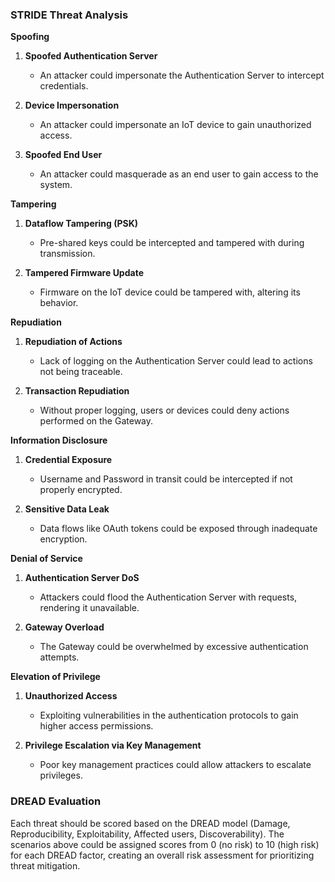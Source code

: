 ### STRIDE Threat Analysis

**Spoofing**

1. **Spoofed Authentication Server**
   - An attacker could impersonate the Authentication Server to intercept credentials.

2. **Device Impersonation**
   - An attacker could impersonate an IoT device to gain unauthorized access.

3. **Spoofed End User**
   - An attacker could masquerade as an end user to gain access to the system.

**Tampering**

1. **Dataflow Tampering (PSK)**
   - Pre-shared keys could be intercepted and tampered with during transmission.

2. **Tampered Firmware Update**
   - Firmware on the IoT device could be tampered with, altering its behavior.

**Repudiation**

1. **Repudiation of Actions**
   - Lack of logging on the Authentication Server could lead to actions not being traceable.

2. **Transaction Repudiation**
   - Without proper logging, users or devices could deny actions performed on the Gateway.

**Information Disclosure**

1. **Credential Exposure**
   - Username and Password in transit could be intercepted if not properly encrypted.

2. **Sensitive Data Leak**
   - Data flows like OAuth tokens could be exposed through inadequate encryption.

**Denial of Service**

1. **Authentication Server DoS**
   - Attackers could flood the Authentication Server with requests, rendering it unavailable.

2. **Gateway Overload**
   - The Gateway could be overwhelmed by excessive authentication attempts.

**Elevation of Privilege**

1. **Unauthorized Access**
   - Exploiting vulnerabilities in the authentication protocols to gain higher access permissions.

2. **Privilege Escalation via Key Management**
   - Poor key management practices could allow attackers to escalate privileges.

### DREAD Evaluation

Each threat should be scored based on the DREAD model (Damage, Reproducibility, Exploitability, Affected users, Discoverability). The scenarios above could be assigned scores from 0 (no risk) to 10 (high risk) for each DREAD factor, creating an overall risk assessment for prioritizing threat mitigation.